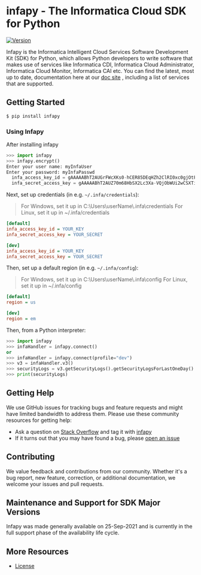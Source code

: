 # infapy - The Informatica Cloud SDK for Python

[![Version][]][1]

Infapy is the Informatica Intelligent Cloud Services Software
Development Kit (SDK) for Python, which allows Python developers to
write software that makes use of services like Informatica CDI,
Informatica Cloud Administrator, Informatica Cloud Monitor, Informatica
CAI etc. You can find the latest, most up to date, documentation here at our
[doc site][] , including a list of services that are supported.

## Getting Started

``` sh
$ pip install infapy
```

### Using Infapy

After installing infapy

``` python
>>> import infapy
>>> infapy.encrypt()
Enter your user name: myInfaUser
Enter your password: myInfaPasswd
  infa_access_key_id = gAAAAABhT2AUGrFWcXKs0-hCER85DEqHZh2ClRI0xc0gjOtFcWi_1esa9AkZt4k58Y5r2yEVl3sUF9oezTGE1tyF2knFXUX3Og==
  infa_secret_access_key = gAAAAABhT2AUZ70m68HbSX2Lc3Xa-VQjObWUi2wCSXTiXMtLIVapDxrfKNS5bBffu1N334jmqql7LYer_r-mcjj4EwoS8U44Xg==
```

Next, set up credentials (in e.g. `~/.infa/credentials`):
> For Windows, set it up in C:\Users\userName\\.infa\credentials
> For Linux, set it up in ~/.infa/credentials

``` ini
[default]
infa_access_key_id = YOUR_KEY
infa_secret_access_key = YOUR_SECRET

[dev]
infa_access_key_id = YOUR_KEY
infa_secret_access_key = YOUR_SECRET
```

Then, set up a default region (in e.g. `~/.infa/config`):
> For Windows, set it up in C:\Users\userName\\.infa\config
> For Linux, set it up in ~/.infa/config

``` ini
[default]
region = us

[dev]
region = em
```

Then, from a Python interpreter:

``` python
>>> import infapy
>>> infaHandler = infapy.connect()
or
>>> infaHandler = infapy.connect(profile="dev")
>>> v3 = infaHandler.v3()
>>> securityLogs = v3.getSecurityLogs().getSecurityLogsForLastOneDay()
>>> print(securityLogs)
```

## Getting Help

We use GitHub issues for tracking bugs and feature requests and might
have limited bandwidth to address them. Please use these community
resources for getting help:

-   Ask a question on [Stack Overflow][] and tag it with [infapy][]
-   If it turns out that you may have found a bug, please [open an
    issue][]

## Contributing

We value feedback and contributions from our community. Whether it's a
bug report, new feature, correction, or additional documentation, we
welcome your issues and pull requests.

## Maintenance and Support for SDK Major Versions

Infapy was made generally available on 25-Sep-2021 and is currently in
the full support phase of the availability life cycle.

## More Resources

-   [License][]

  [Version]: https://img.shields.io/badge/infapy-v1.0.7-brightgreen
  [1]: https://pypi.org/project/infapy/
  [doc site]: https://infapy.github.io
  [Stack Overflow]: https://stackoverflow.com/
  [infapy]: https://stackoverflow.com/questions/tagged/infapy
  [open an issue]: https://github.com/infapy/infapy/issues/new
  [License]: https://github.com/infapy/infapy/blob/main/LICENSE
